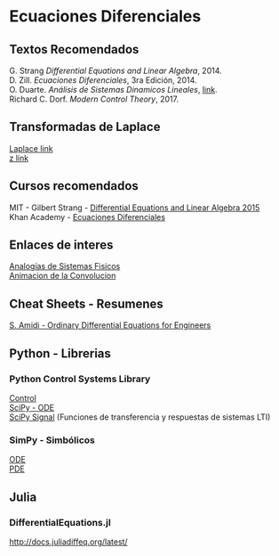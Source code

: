 # Ecuaciones Diferenciales
## Textos Recomendados
G. Strang *Differential Equations and Linear Algebra*, 2014. <br>
D. Zill. *Ecuaciones Diferenciales*, 3ra Edición, 2014.<br>
O. Duarte. *Análisis de Sistemas Dinamicos Lineales*, [link](ftp://ftp.unicauca.edu.co/Facultades/FIET/DEIC/Materias/Sistemas%20Dinamicos/An%E1lisis%20de%20sistemas%20din%E1micos.pdf).<br>
Richard C. Dorf.  *Modern Control Theory*, 2017.

## Transformadas de Laplace
[Laplace link](http://www.dartmouth.edu/~sullivan/22files/New%20Laplace%20Transform%20Table.pdf) <br>
[z link](https://lpsa.swarthmore.edu/LaplaceZTable/LaplaceZFuncTable.html) <br>

## Cursos recomendados
MIT - Gilbert Strang - [Differential Equations and Linear Algebra 2015](https://ocw.mit.edu/resources/res-18-009-learn-differential-equations-up-close-with-gilbert-strang-and-cleve-moler-fall-2015/differential-equations-and-linear-algebra/) <br>
Khan Academy - [Ecuaciones Diferenciales](https://es.khanacademy.org/math/differential-equations)

## Enlaces de interes
[Analogías de Sistemas Fisicos](http://www.dartmouth.edu/~sullivan/22files/System_analogy_all.pdf) <br>
[Animacion de la Convolucion](https://lpsa.swarthmore.edu/Convolution/CI.html)

## Cheat Sheets - Resumenes
[S. Amidi - Ordinary Differential Equations for Engineers](https://stanford.edu/~shervine/teaching/cme-102/) <br>

## Python - Librerias
### Python Control Systems Library
[Control](https://python-control.readthedocs.io/en/0.8.2/index.html)<br>
[SciPy - ODE](https://scipy-cookbook.readthedocs.io/items/idx_ordinary_differential_equations.html)<br>
[SciPy Signal](https://docs.scipy.org/doc/scipy/reference/signal.html) (Funciones de transferencia y respuestas de sistemas LTI) <br>

### SimPy - Simbólicos
[ODE](https://docs.sympy.org/latest/modules/solvers/ode.html)<br>
[PDE](https://docs.sympy.org/latest/modules/solvers/pde.html)<br>

## Julia 
### DifferentialEquations.jl
http://docs.juliadiffeq.org/latest/
